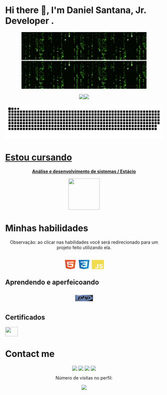 # Hi there 👋, I'm Daniel Santana, Jr. Developer .

<p align="center">
<a href="https://github.com/danibex">
<img width="200" src="src/assests/to_readme/giphy (2).gif"><img width="200" src="src/assests/to_readme/giphy (2).gif"><img width="200" src="src/assests/to_readme/giphy (2).gif"><img width="200" src="src/assests/to_readme/giphy (2).gif">
</p>

<p align="center">
<img height="160em" src="https://github-readme-stats.vercel.app/api?username=danibex&show_icons=true&theme=merko&include_all_commits=true&count_private=true"/><img height="160em" src="https://github-readme-stats.vercel.app/api/top-langs/?username=danibex&layout=compact&langs_count=7&theme=merko"/>
</p>

![Snake animation](https://github.com/danibex/danibex/blob/output/github-contribution-grid-snake.svg)
 
# Estou cursando
 
<p align="center"><b>Análise e desenvolvimento de sistemas / Estácio</b></p>
<a href="https://drive.google.com/file/d/1JGVrCZJWmV7pV2_AWMl4iXBqhf-2ObVO/view?usp=sharing"><p align="center" margin-top="0"><img height="100" width="100" src="https://i.pinimg.com/originals/1a/21/6f/1a216fb0afdce66e7ffd9c9dbfce393b.jpg"></a></p> 

# Minhas habilidades
<p align="center">Observação: ao clicar nas habilidades você será redirecionado para um projeto feito utilizando ela.</p>
<p align="center"><br>
   <a href="https://danibex.github.io/GoogleGlasssWebSite/"><img height="30" align="center" width="40" src="https://raw.githubusercontent.com/devicons/devicon/master/icons/html5/html5-original.svg"></a>
   <a href="https://danibex.github.io/GoogleGlasssWebSite/"><img height="30" align="center" width="40" src="https://raw.githubusercontent.com/devicons/devicon/master/icons/css3/css3-original.svg"></a>
   <a href="https://danibex.github.io/GoogleGlasssWebSite/"><img height="30" align="center" width="40" src="https://raw.githubusercontent.com/devicons/devicon/master/icons/javascript/javascript-plain.svg"></a>
</p>

## Aprendendo e aperfeicoando

<p align="center">
<a><img height="40" align="center" width="60" src="https://github.com/danibex/danibex/blob/main/src/assests/to_readme/iconephp.svg"></a>
</p> 

## Certificados

<a href="https://drive.google.com/file/d/1pWXh8vY1BrYruU7V07uo8eh4WMk890Jv/view?usp=sharing"><img height="30" align="center" width="40" src="https://image.flaticon.com/icons/png/512/1830/1830518.png"></a>

# Contact me

<p align="center">
   <a href="https://www.instagram.com/daniel.medeiros21/" target="_blank"><img align="center" src="https://img.shields.io/badge/-Instagram-%23E4405F?style=for-the-badge&logo=instagram&logoColor=white" target="_blank"></a>
    <a href = "mailto:danielivam96@gmail.com"><img align="center" src="https://img.shields.io/badge/-Gmail-%23333?style=for-the-badge&logo=gmail&logoColor=white" target="_blank"></a>
   <a href="https://www.linkedin.com/in/daniel-santana-ti-frontend/" target="_blank"><img align="center" src="https://img.shields.io/badge/-LinkedIn-%230077B5?style=for-the-badge&logo=linkedin&logoColor=white" target="_blank"></a>
 <a href="https://api.whatsapp.com/send?phone=5571986384879&text=Vim%20pelo%20git." target="_blank"><img align="center" height="28" src="https://image.flaticon.com/icons/png/512/124/124034.png" target="_blank"></a>
</p>
 
<p align="center">Número de visitas no perfil: </p> 
<p align="center"><img alingn="center" src="https://profile-counter.glitch.me/danibex/count.svg" /></p>
